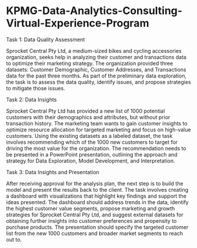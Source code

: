 # KPMG-Data-Analytics-Consulting-Virtual-Experience-Program
Task 1: Data Quality Assessment

Sprocket Central Pty Ltd, a medium-sized bikes and cycling accessories organization, seeks help in analyzing their customer and transactions data to optimize their marketing strategy. The organization provided three datasets: Customer Demographic, Customer Addresses, and Transactions data for the past three months. As part of the preliminary data exploration, the task is to assess the data quality, identify issues, and propose strategies to mitigate those issues.

Task 2: Data Insights

Sprocket Central Pty Ltd has provided a new list of 1000 potential customers with their demographics and attributes, but without prior transaction history. The marketing team wants to gain customer insights to optimize resource allocation for targeted marketing and focus on high-value customers. Using the existing datasets as a labeled dataset, the task involves recommending which of the 1000 new customers to target for driving the most value for the organization. The recommendation needs to be presented in a PowerPoint presentation, outlining the approach and strategy for Data Exploration, Model Development, and Interpretation.

Task 3: Data Insights and Presentation

After receiving approval for the analysis plan, the next step is to build the model and present the results back to the client. The task involves creating a dashboard with visualizations that highlight key findings and support the ideas presented. The dashboard should address trends in the data, identify the highest customer value segments, propose marketing and growth strategies for Sprocket Central Pty Ltd, and suggest external datasets for obtaining further insights into customer preferences and propensity to purchase products. The presentation should specify the targeted customer list from the new 1000 customers and broader market segments to reach out to.
